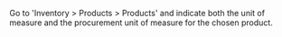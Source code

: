 Go to 'Inventory \> Products \> Products' and indicate both the unit of
measure and the procurement unit of measure for the chosen product.
